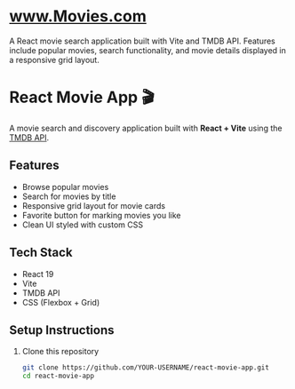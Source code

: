 # www.Movies.com
A React movie search application built with Vite and TMDB API. Features include popular movies, search functionality, and movie details displayed in a responsive grid layout.
# React Movie App 🎬

A movie search and discovery application built with **React + Vite** using the [TMDB API](https://www.themoviedb.org/documentation/api).

## Features
- Browse popular movies
- Search for movies by title
- Responsive grid layout for movie cards
- Favorite button for marking movies you like
- Clean UI styled with custom CSS

## Tech Stack
- React 19
- Vite
- TMDB API
- CSS (Flexbox + Grid)

## Setup Instructions
1. Clone this repository
   ```bash
   git clone https://github.com/YOUR-USERNAME/react-movie-app.git
   cd react-movie-app
